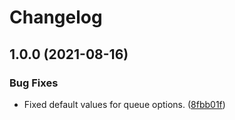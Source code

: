 # Changelog

## 1.0.0 (2021-08-16)


### Bug Fixes

* Fixed default values for queue options. ([8fbb01f](https://www.github.com/schummar/schummar-queue/commit/8fbb01f136274d1d284c1edf85b020cb122f9090))
